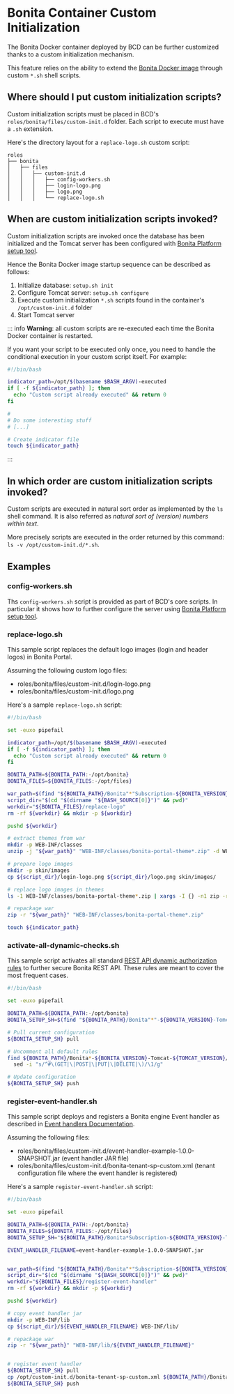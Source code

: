 # Bonita Container Custom Initialization

The Bonita Docker container deployed by BCD can be further customized thanks to a custom initialization mechanism.

This feature relies on the ability to extend the [Bonita Docker image](https://hub.docker.com/_/bonita/) through custom `*.sh` shell scripts.

## Where should I put custom initialization scripts?

Custom initialization scripts must be placed in BCD's `roles/bonita/files/custom-init.d` folder. Each script to execute must have a `.sh` extension.

Here's the directory layout for a `replace-logo.sh` custom script:
```
roles
├── bonita
│   ├── files
│   │   ├── custom-init.d
│   │   │   ├── config-workers.sh
│   │   │   ├── login-logo.png
│   │   │   ├── logo.png
│   │   │   └── replace-logo.sh
```

## When are custom initialization scripts invoked?

Custom initialization scripts are invoked once the database has been initialized and the Tomcat server has been configured with [Bonita Platform setup tool](https://documentation.bonitasoft.com/bonita/${bonitaDocVersion}/BonitaBPM_platform_setup).

Hence the Bonita Docker image startup sequence can be described as follows:

1. Initialize database: `setup.sh init`
1. Configure Tomcat server: `setup.sh configure`
1. Execute custom initialization `*.sh` scripts found in the container's `/opt/custom-init.d` folder
1. Start Tomcat server

::: info
**Warning**: all custom scripts are re-executed each time the Bonita Docker container is restarted.

If you want your script to be executed only once, you need to handle the conditional execution in your custom script itself.
For example:
```bash
#!/bin/bash

indicator_path=/opt/$(basename $BASH_ARGV)-executed
if [ -f ${indicator_path} ]; then
  echo "Custom script already executed" && return 0
fi

#
# Do some interesting stuff
# [...]

# Create indicator file
touch ${indicator_path}
```
:::

## In which order are custom initialization scripts invoked?

Custom scripts are executed in natural sort order as implemented by the `ls` shell command. It is also referred as _natural sort of (version) numbers within text_.

More precisely scripts are executed in the order returned by this command: `ls -v /opt/custom-init.d/*.sh`.

## Examples

### config-workers.sh

Ths `config-workers.sh` script is provided as part of BCD's core scripts.
In particular it shows how to further configure the server using [Bonita Platform setup tool](https://documentation.bonitasoft.com/bonita/${bonitaDocVersion}/BonitaBPM_platform_setup).

### replace-logo.sh

This sample script replaces the default logo images (login and header logos) in Bonita Portal.

Assuming the following custom logo files:

- roles/bonita/files/custom-init.d/login-logo.png
- roles/bonita/files/custom-init.d/logo.png

Here's a sample `replace-logo.sh` script:

```bash
#!/bin/bash

set -euxo pipefail

indicator_path=/opt/$(basename $BASH_ARGV)-executed
if [ -f ${indicator_path} ]; then
  echo "Custom script already executed" && return 0
fi

BONITA_PATH=${BONITA_PATH:-/opt/bonita}
BONITA_FILES=${BONITA_FILES:-/opt/files}

war_path=$(find "${BONITA_PATH}/Bonita"*"Subscription-${BONITA_VERSION}-Tomcat-${TOMCAT_VERSION}/server/webapps" -name bonita.war)
script_dir="$(cd "$(dirname "${BASH_SOURCE[0]}")" && pwd)"
workdir="${BONITA_FILES}/replace-logo"
rm -rf ${workdir} && mkdir -p ${workdir}

pushd ${workdir}

# extract themes from war
mkdir -p WEB-INF/classes
unzip -j "${war_path}" "WEB-INF/classes/bonita-portal-theme*.zip" -d WEB-INF/classes

# prepare logo images
mkdir -p skin/images
cp ${script_dir}/login-logo.png ${script_dir}/logo.png skin/images/

# replace logo images in themes
ls -1 WEB-INF/classes/bonita-portal-theme*.zip | xargs -I {} -n1 zip -r {} skin

# repackage war
zip -r "${war_path}" "WEB-INF/classes/bonita-portal-theme*.zip"

touch ${indicator_path}
```

### activate-all-dynamic-checks.sh

This sample script activates all standard [REST API dynamic authorization rules](https://documentation.bonitasoft.com/bonita/${bonitaDocVersion}/rest-api-authorization) to further secure Bonita REST API. These rules are meant to cover the most frequent cases.

```bash
#!/bin/bash

set -euxo pipefail

BONITA_PATH=${BONITA_PATH:-/opt/bonita}
BONITA_SETUP_SH=$(find "${BONITA_PATH}/Bonita"*"-${BONITA_VERSION}-Tomcat-${TOMCAT_VERSION}/setup" -name setup.sh)

# Pull current configuration
${BONITA_SETUP_SH} pull

# Uncomment all default rules
find ${BONITA_PATH}/Bonita*-${BONITA_VERSION}-Tomcat-${TOMCAT_VERSION}/setup/platform_conf/current -name "dynamic-permissions-checks-custom.properties" | xargs -I{} -n10 \
  sed -i "s/^#\(GET|\|POST|\|PUT|\|DELETE|\)/\1/g"

# Update configuration
${BONITA_SETUP_SH} push
```

### register-event-handler.sh

This sample script deploys and registers a Bonita engine Event handler as described in [Event handlers Documentation](https://documentation.bonitasoft.com/bonita/${bonitaDocVersion}/event-handlers).

Assuming the following files:

- roles/bonita/files/custom-init.d/event-handler-example-1.0.0-SNAPSHOT.jar (event handler JAR file)
- roles/bonita/files/custom-init.d/bonita-tenant-sp-custom.xml (tenant configuration file where the event handler is registered)

Here's a sample `register-event-handler.sh` script:


```bash
#!/bin/bash

set -euxo pipefail

BONITA_PATH=${BONITA_PATH:-/opt/bonita}
BONITA_FILES=${BONITA_FILES:-/opt/files}
BONITA_SETUP_SH="${BONITA_PATH}/Bonita*Subscription-${BONITA_VERSION}-Tomcat-${TOMCAT_VERSION}/setup/setup.sh"

EVENT_HANDLER_FILENAME=event-handler-example-1.0.0-SNAPSHOT.jar


war_path=$(find "${BONITA_PATH}/Bonita"*"Subscription-${BONITA_VERSION}-Tomcat-${TOMCAT_VERSION}/server/webapps" -name bonita.war)
script_dir="$(cd "$(dirname "${BASH_SOURCE[0]}")" && pwd)"
workdir="${BONITA_FILES}/register-event-handler"
rm -rf ${workdir} && mkdir -p ${workdir}

pushd ${workdir}

# copy event handler jar
mkdir -p WEB-INF/lib
cp ${script_dir}/${EVENT_HANDLER_FILENAME} WEB-INF/lib/

# repackage war
zip -r "${war_path}" "WEB-INF/lib/${EVENT_HANDLER_FILENAME}"


# register event handler
${BONITA_SETUP_SH} pull
cp /opt/custom-init.d/bonita-tenant-sp-custom.xml ${BONITA_PATH}/Bonita*Subscription-${BONITA_VERSION}-Tomcat-${TOMCAT_VERSION}/setup/platform_conf/current/tenant_template_engine/
${BONITA_SETUP_SH} push
```
